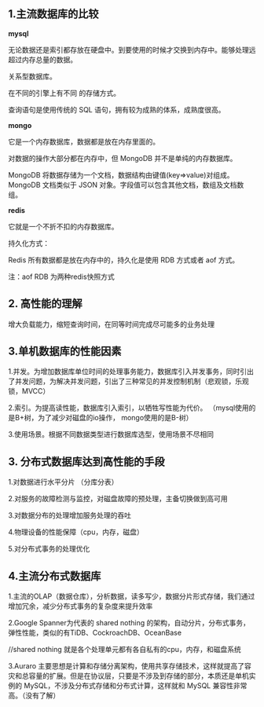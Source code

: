 ## 1.主流数据库的比较

**mysql**

无论数据还是索引都存放在硬盘中。到要使用的时候才交换到内存中。能够处理远超过内存总量的数据。

关系型数据库。

在不同的引擎上有不同 的存储方式。

查询语句是使用传统的 SQL 语句，拥有较为成熟的体系，成熟度很高。


**mongo**

它是一个内存数据库，数据都是放在内存里面的。

对数据的操作大部分都在内存中，但 MongoDB 并不是单纯的内存数据库。

MongoDB 将数据存储为一个文档，数据结构由键值(key=>value)对组成。MongoDB 文档类似于 JSON 对象。字段值可以包含其他文档，数组及文档数组。

**redis**

它就是一个不折不扣的内存数据库。

持久化方式：

Redis 所有数据都是放在内存中的，持久化是使用 RDB 方式或者 aof 方式。

注：aof RDB 为两种redis快照方式


## 2. 高性能的理解

增大负载能力，缩短查询时间，在同等时间完成尽可能多的业务处理



## 3.单机数据库的性能因素

1.并发。为增加数据库单位时间的处理事务能力，数据库引入并发事务，同时引出了并发问题，为解决并发问题，引出了三种常见的并发控制机制（悲观锁，乐观锁，MVCC）

2.索引。为提高读性能，数据库引入索引，以牺牲写性能为代价。
  （mysql使用的是B+树，为了减少对磁盘的io操作，  mongo使用的是B-树）

3.使用场景。根据不同数据类型进行数据库选型，使用场景不尽相同


## 3. 分布式数据库达到高性能的手段

1.对数据进行水平分片 （分库分表）

2.对服务的故障检测与监控，对磁盘故障的预处理，主备切换做到高可用

3.对数据分布的处理增加服务处理的吞吐

4.物理设备的性能保障（cpu，内存，磁盘）

5.对分布式事务的处理优化


## 4.主流分布式数据库

1.主流的OLAP（数据仓库），分析数据，读多写少，数据分片形式存储，我们通过增加冗余，减少分布式事务的复杂度来提升效率

2.Google Spanner为代表的 shared nothing 的架构，自动分片，分布式事务，弹性性能，类似的有TiDB、CockroachDB、OceanBase

//shared nothing 就是各个处理单元都有各自私有的cpu，内存，和磁盘系统

3.Auraro 主要思想是计算和存储分离架构，使用共享存储技术，这样就提高了容灾和总容量的扩展。但是在协议层，只要是不涉及到存储的部分，本质还是单机实例的 MySQL，不涉及分布式存储和分布式计算，这样就和 MySQL 兼容性非常高。（没有了解）





